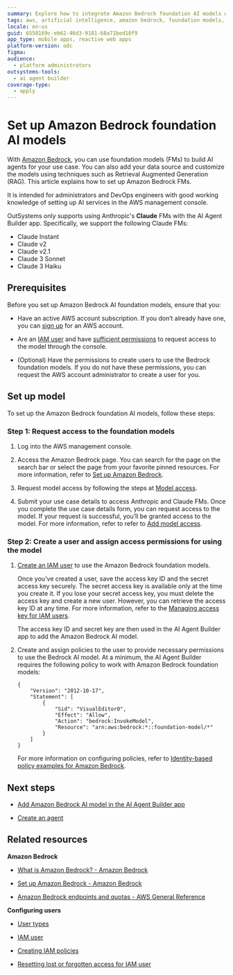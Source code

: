 ```yaml
---
summary: Explore how to integrate Amazon Bedrock foundation AI models with OutSystems Developer Cloud (ODC) for enhanced AI capabilities.
tags: aws, artificial intelligence, amazon bedrock, foundation models, ai model customization
locale: en-us
guid: 6550169c-eb62-46d3-9181-68a71bed10f9
app_type: mobile apps, reactive web apps
platform-version: odc
figma:
audience:
  - platform administrators
outsystems-tools:
  - ai agent builder
coverage-type:
  - apply
---
```


# Set up Amazon Bedrock foundation AI models

With [Amazon Bedrock](https://docs.aws.amazon.com/bedrock/latest/userguide/what-is-bedrock.html), you can use foundation models (FMs) to build AI agents for your use case. You can also add your data source and customize the models using techniques such as Retrieval Augmented Generation (RAG). This article explains how to set up Amazon Bedrock FMs.

It is intended for administrators and DevOps engineers with good working knowledge of setting up AI services in the AWS management console.

OutSystems only supports using Anthropic's **Claude** FMs with the AI Agent Builder app.  Specifically, we support the following Claude FMs:

* Claude Instant
* Claude v2
* Claude v2.1
* Claude 3 Sonnet
* Claude 3 Haiku

## Prerequisites

Before you set up Amazon Bedrock AI foundation models, ensure that you:

* Have an active AWS account subscription. If you don’t already have one, you can [sign up](https://portal.aws.amazon.com/billing/signup?nc2=h_ct&src=header_signup&redirect_url=https%3A%2F%2Faws.amazon.com%2Fregistration-confirmation#/start/email) for an AWS account.

* Are an [IAM user](https://docs.aws.amazon.com/IAM/latest/UserGuide/id_users.html) and have [sufficient permissions](https://docs.aws.amazon.com/bedrock/latest/userguide/model-access.html#model-access-permissions) to request access to the model through the console.

* (Optional) Have the permissions to create users to use the Bedrock foundation models. If you do not have these permissions, you can request the AWS account administrator to create a user for you.

## Set up model

To set up the Amazon Bedrock foundation AI models, follow these steps:

### Step 1: Request access to the foundation models

1. Log into the AWS management console.

1. Access the Amazon Bedrock page. You can search for the page on the search bar or select the page from your favorite pinned resources. For more information, refer to [Set up Amazon Bedrock](https://docs.aws.amazon.com/bedrock/latest/userguide/setting-up.html).

1. Request model access by following the steps at [Model access](https://docs.aws.amazon.com/bedrock/latest/userguide/model-access.html).

1. Submit your use case details to access Anthropic and Claude FMs. Once you complete the use case details form, you can request access to the model. If your request is successful, you’ll be granted access to the model. For more information, refer to refer to [Add model access](https://docs.aws.amazon.com/bedrock/latest/userguide/model-access.html#model-access-add).

### Step 2:  Create a user and assign access permissions for using the model

1. [Create an IAM user](https://docs.aws.amazon.com/IAM/latest/UserGuide/id_users_create.html) to use the Amazon Bedrock foundation models.

    <div class="info" markdown="1">

    Once you've created a user, save the access key ID and the secret access key securely. The secret access key is available only at the time you create it. If you lose your secret access key, you must delete the access key and create a new user. However, you can retrieve the access key ID at any time. For more information, refer to the [Managing access key for IAM users](https://docs.aws.amazon.com/IAM/latest/UserGuide/id_credentials_access-keys.html).

    </div>

    The access key ID and secret key are then used in the AI Agent Builder app to add the Amazon Bedrock AI model.

1. Create and assign policies to the user to provide necessary permissions to use the Bedrock AI model. At a minimum, the AI Agent Builder requires the following policy to work with Amazon Bedrock foundation models:

    ```
    {
        "Version": "2012-10-17",
        "Statement": [
            {
                "Sid": "VisualEditor0",
                "Effect": "Allow",
                "Action": "bedrock:InvokeModel",
                "Resource": "arn:aws:bedrock:*::foundation-model/*"
            }
        ]
    }
    ```

    For more information on configuring policies, refer to [Identity-based policy examples for Amazon Bedrock](https://docs.aws.amazon.com/bedrock/latest/userguide/security_iam_id-based-policy-examples.html).

## Next steps

* [Add Amazon Bedrock AI model in the AI Agent Builder app](add-aws-model-to-aibuilder.md)

* [Create an agent](../create-agent.md)

## Related resources

**Amazon Bedrock**

* [What is Amazon Bedrock? - Amazon Bedrock](https://docs.aws.amazon.com/bedrock/latest/userguide/model-ids-arns.html)

* [Set up Amazon Bedrock - Amazon Bedrock](https://docs.aws.amazon.com/bedrock/latest/userguide/setting-up.html)

* [Amazon Bedrock endpoints and quotas - AWS General Reference](https://docs.aws.amazon.com/general/latest/gr/bedrock.html)

**Configuring users**

* [User types](https://docs.aws.amazon.com/signin/latest/userguide/user-types-list.html)

* [IAM user](https://docs.aws.amazon.com/signin/latest/userguide/iam-user-type.html)

* [Creating IAM policies](https://docs.aws.amazon.com/IAM/latest/UserGuide/access_policies_create-console.html)

* [Resetting lost or forgotten access for IAM user](https://docs.aws.amazon.com/IAM/latest/UserGuide/id_credentials_access-keys_retrieve.html)
